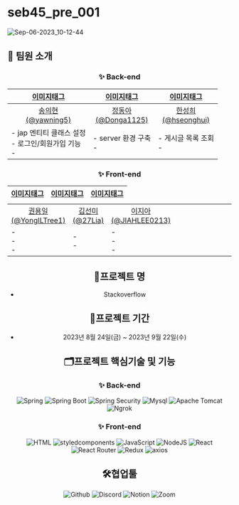 # seb45_pre_001

![Sep-06-2023_10-12-44](https://github.com/codestates-seb/seb45_main_004/assets/130025554/078d0451-289b-447d-a693-eeb6e1cab114)

## 

> 

## 🌟 팀원 소개
<div align=center>

### ✨ Back-end

<table style="table-layout:fixed">
  <thead>
  <th align="center"><a href="https://github.com/yawning5">이미지태그</a></th>
  <th align="center"><a href="https://github.com/Donga1125">이미지태그</a></th>
  <th align="center"><a href="https://github.com/hseonghui">이미지태그</a></th>
  </thead>
  <tbody>
  <tr>
  <td align="center"><a href="https://github.com/yawning5">송의현<br>(@yawning5)</a></td>
  <td align="center"><a href="https://github.com/Donga1125">정동아<br>(@Donga1125)</a></td>
  <td align="center"><a href="https://github.com/hseonghui">한성희<br>(@hseonghui)</a></td>
  </tr>
  <tr>
  <td align="left">
    - jap 엔티티 클래스 설정<br/>
    - 로그인/회원가입 기능<br/>    
    - 
  </td>
  <td align="left">
    - server 환경 구축<br/> 
    - 
  </td>
  <td align="left">
    - 게시글 목록 조회<br/>    
    - 
  </td>
  </tr>
  </tbody>
</table>

### ✨ Front-end

<table style="display:grid" >
  <thead>
  <th align="center"><a href="https://github.com/YongILTree1">이미지태그</a></th>
  <th align="center"><a href="https://github.com/27Lia">이미지태그</a></th>
  <th align="center"><a href="https://github.com/JIAHLEE0213">이미지태그</a></th>
  
  </thead>
  <tbody>
  <tr>
  <td align="center"><a href="https://github.com/YongILTree1">권용일<br>(@YongILTree1)</a></td>
  <td align="center"><a href="https://github.com/27Lia">김선미<br>(@27Lia)</a></td>
  <td align="center"><a href="https://github.com/JIAHLEE0213">이지아<br>(@JIAHLEE0213)</a></td>
  </tr>
  <tr>
  <td align="left">
    - <br/>    
    - <br/>
    - 
  </td>
  <td align="left">
    - <br/>    
    - 
  </td>
  <td align="left">
    - <br/>
    - <br/>    
    - 
  </td>
  </tr>
  </div>
  </tbody>
</table>

## 🎯프로젝트 명

- Stackoverflow

## 📅프로젝트 기간

- 2023년 8월 24일(금) ~ 2023년 9월 22일(수)

## 🗂️프로젝트 핵심기술 및 기능

### ✨ Back-end
![Spring](https://img.shields.io/badge/spring-6DB33F?style=for-the-badge&logo=spring&logoColor=white)
![Spring Boot](https://img.shields.io/badge/spring_boot_jpa-6DB33F?style=for-the-badge&logo=springboot&logoColor=white)
![Spring Security](https://img.shields.io/badge/spring_security-6DB33F?style=for-the-badge&logo=springsecurity&logoColor=white)
![Mysql](https://img.shields.io/badge/mysql-4479A1?style=for-the-badge&logo=mysql&logoColor=white)
![Apache Tomcat](https://img.shields.io/badge/apachetomcat-F8DC75?style=for-the-badge&logo=apachetomcat&logoColor=white)
![Ngrok](https://img.shields.io/badge/ngrok-1F1E37?style=for-the-badge&logo=ngrok&logoColor=white)

### ✨ Front-end

![HTML](https://img.shields.io/badge/html5-E34F26?style=for-the-badge&logo=html5&logoColor=white)
![styledcomponents](https://img.shields.io/badge/styledcomponents-DB7093?style=for-the-badge&logo=styledcomponents&logoColor=white)
![JavaScript](https://img.shields.io/badge/javascript-F7DF1E?style=for-the-badge&logo=javascript&logoColor=black)
![NodeJS](https://img.shields.io/badge/node.js-339933?style=for-the-badge&logo=nodedotjs&logoColor=black)
![React](https://img.shields.io/badge/react-61DAFB?style=for-the-badge&logo=react&logoColor=black)
![React Router](https://img.shields.io/badge/react_router-CA4245?style=for-the-badge&logo=reactrouter&logoColor=black)
![Redux](https://img.shields.io/badge/redux-764ABC?style=for-the-badge&logo=redux&logoColor=white)
![axios](https://img.shields.io/badge/axios-5A29E4?style=for-the-badge&logo=axios&logoColor=white)

## 🛠️협업툴

![Github](https://img.shields.io/badge/github-181717?style=for-the-badge&logo=github&logoColor=white)
![Discord](https://img.shields.io/badge/discord-5865F2?style=for-the-badge&logo=discord&logoColor=white)
![Notion](https://img.shields.io/badge/notion-000000?style=for-the-badge&logo=notion&logoColor=white)
![Zoom](https://img.shields.io/badge/zoom-2D8CFF?style=for-the-badge&logo=zoom&logoColor=white)
